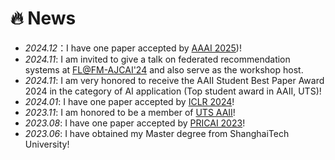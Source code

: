 # 🔥 News

- *2024.12*：I have one paper accepted by [AAAI 2025](https://openreview.net/forum?id=Z91eH3ajOr))!
- *2024.11*: I am invited to give a talk on federated recommendation systems at [FL@FM-AJCAI'24](https://federated-learning.org/fl@fm-ajcai-2024/) and also serve as the workshop host.
- *2024.11*: I am very honored to receive the AAII Student Best Paper Award 2024 in the category of AI application (Top student award in AAII, UTS)!
- *2024.01*: I have one paper accepted by [ICLR 2024](https://openreview.net/forum?id=xkXdE81mOK)!
- *2023.11*: I am honored to be a member of [UTS AAII](https://www.uts.edu.au/research/australian-artificial-intelligence-institute)!
- *2023.08*: I have one paper accepted by [PRICAI 2023](https://link.springer.com/chapter/10.1007/978-981-99-7022-3_12)!
- *2023.06*: I have obtained my Master degree from ShanghaiTech University!